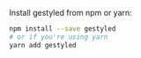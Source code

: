 
Install gestyled from npm or yarn:
```bash
npm install --save gestyled
# or if you're using yarn
yarn add gestyled
```